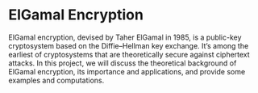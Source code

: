 # ElGamal Encryption
ElGamal encryption, devised by Taher ElGamal in 1985, is a public-key cryptosystem based on the Diffie–Hellman key exchange. It’s among the earliest of cryptosystems that are theoretically secure against ciphertext attacks. In this project, we will discuss the theoretical background of ElGamal encryption, its importance and applications, and provide some examples and computations.

